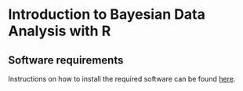 # Introduction to Bayesian Data Analysis with R

## Software requirements

Instructions on how to install the required software can be found [here](software.md).
